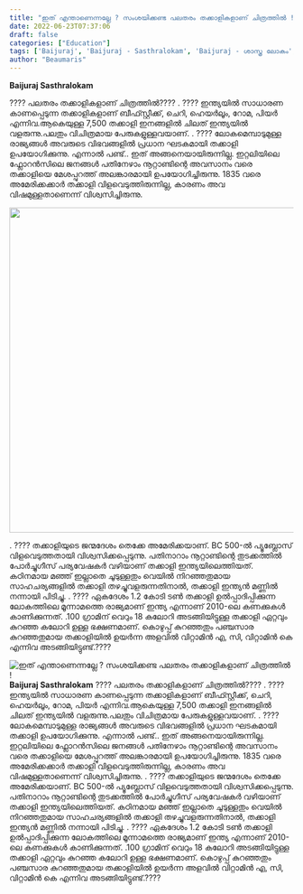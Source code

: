 ```yaml
---
title: "ഇത് എന്താണെന്നല്ലേ ? സംശയിക്കണ്ട പലതരം തക്കാളികളാണ് ചിത്രത്തിൽ !"
date: 2022-06-23T07:37:06
draft: false
categories: ["Education"]
tags: ['Baijuraj', 'Baijuraj - Sasthralokam', 'Baijuraj - ശാസ്ത്ര ലോകം', 'Fruits', 'tomato']
author: "Beaumaris"
---
```


<strong>Baijuraj Sasthralokam</strong>

???? പലതരം തക്കാളികളാണ് ചിത്രത്തിൽ????
.
???? ഇന്ത്യയിൽ സാധാരണ കാണപ്പെടുന്ന തക്കാളികളാണ് ബീഫ്സ്റ്റീക്ക്, ചെറി, ഹെയർലൂം, റോമ, പിയർ എന്നിവ.ആകെയുള്ള 7,500 തക്കാളി ഇനങ്ങളിൽ ചിലത് ഇന്ത്യയിൽ വളരുന്നു.പലതും വിചിത്രമായ പേരുകളുള്ളവയാണ്.
.
???? ലോകമെമ്പാടുമുള്ള രാജ്യങ്ങൾ അവരുടെ വിഭവങ്ങളിൽ പ്രധാന ഘടകമായി തക്കാളി ഉപയോഗിക്കുന്നു.
എന്നാൽ പണ്ട്.. ഇത് അങ്ങനെയായിരുന്നില്ല. ഇറ്റലിയിലെ ഫ്ലോറൻസിലെ ജനങ്ങൾ പതിനേഴാം നൂറ്റാണ്ടിന്റെ അവസാനം വരെ തക്കാളിയെ മേശപ്പുറത്ത് അലങ്കാരമായി ഉപയോഗിച്ചിരുന്നു. 1835 വരെ അമേരിക്കക്കാർ തക്കാളി വിളവെടുത്തിരുന്നില്ല, കാരണം അവ വിഷമുള്ളതാണെന്ന് വിശ്വസിച്ചിരുന്നു.

<img class="wp-image-340362 aligncenter" src="https://cdn.boolokam.com/articles/2022/06/2r222rrrr-scaled.jpg" alt="" width="863" height="576" />

.
???? തക്കാളിയുടെ ജന്മദേശം തെക്കേ അമേരിക്കയാണ്. BC 500-ൽ പ്യൂബ്ലോസ് വിളവെടുത്തതായി വിശ്വസിക്കപ്പെടുന്നു. പതിനാറാം നൂറ്റാണ്ടിന്റെ തുടക്കത്തിൽ പോർച്ചുഗീസ് പര്യവേഷകർ വഴിയാണ് തക്കാളി ഇന്ത്യയിലെത്തിയത്. കഠിനമായ മഞ്ഞ് ഇല്ലാതെ ചൂടുള്ളതും വെയിൽ നിറഞ്ഞതുമായ സാഹചര്യങ്ങളിൽ തക്കാളി തഴച്ചുവളരുന്നതിനാൽ, തക്കാളി ഇന്ത്യൻ മണ്ണിൽ നന്നായി പിടിച്ചു.
.
???? ഏകദേശം 1.2 കോടി ടൺ തക്കാളി ഉൽപ്പാദിപ്പിക്കുന്ന ലോകത്തിലെ മൂന്നാമത്തെ രാജ്യമാണ് ഇന്ത്യ എന്നാണ് 2010-ലെ കണക്കുകൾ കാണിക്കുന്നത്.
.100 ഗ്രാമിന് വെറും 18 കലോറി അടങ്ങിയിട്ടുള്ള തക്കാളി ഏറ്റവും കുറഞ്ഞ കലോറി ഉള്ള ഭക്ഷണമാണ്. കൊഴുപ്പ് കുറഞ്ഞതും പഞ്ചസാര കുറഞ്ഞതുമായ തക്കാളിയിൽ ഉയർന്ന അളവിൽ വിറ്റാമിൻ എ, സി, വിറ്റാമിൻ കെ എന്നിവ അടങ്ങിയിട്ടുണ്ട്.????


![ഇത് എന്താണെന്നല്ലേ ? സംശയിക്കണ്ട പലതരം തക്കാളികളാണ് ചിത്രത്തിൽ !](https://cdn.boolokam.com/articles/2022/06/2r222rrrr-scaled.jpg)**Baijuraj Sasthralokam** ???? പലതരം തക്കാളികളാണ് ചിത്രത്തിൽ???? . ???? ഇന്ത്യയിൽ സാധാരണ കാണപ്പെടുന്ന തക്കാളികളാണ് ബീഫ്സ്റ്റീക്ക്, ചെറി, ഹെയർലൂം, റോമ, പിയർ എന്നിവ.ആകെയുള്ള 7,500 തക്കാളി ഇനങ്ങളിൽ ചിലത് ഇന്ത്യയിൽ വളരുന്നു.പലതും വിചിത്രമായ പേരുകളുള്ളവയാണ്. . ???? ലോകമെമ്പാടുമുള്ള രാജ്യങ്ങൾ അവരുടെ വിഭവങ്ങളിൽ പ്രധാന ഘടകമായി തക്കാളി ഉപയോഗിക്കുന്നു. എന്നാൽ പണ്ട്.. ഇത് അങ്ങനെയായിരുന്നില്ല. ഇറ്റലിയിലെ ഫ്ലോറൻസിലെ ജനങ്ങൾ പതിനേഴാം നൂറ്റാണ്ടിന്റെ അവസാനം വരെ തക്കാളിയെ മേശപ്പുറത്ത് അലങ്കാരമായി ഉപയോഗിച്ചിരുന്നു. 1835 വരെ അമേരിക്കക്കാർ തക്കാളി വിളവെടുത്തിരുന്നില്ല, കാരണം അവ വിഷമുള്ളതാണെന്ന് വിശ്വസിച്ചിരുന്നു. . ???? തക്കാളിയുടെ ജന്മദേശം തെക്കേ അമേരിക്കയാണ്. BC 500-ൽ പ്യൂബ്ലോസ് വിളവെടുത്തതായി വിശ്വസിക്കപ്പെടുന്നു. പതിനാറാം നൂറ്റാണ്ടിന്റെ തുടക്കത്തിൽ പോർച്ചുഗീസ് പര്യവേഷകർ വഴിയാണ് തക്കാളി ഇന്ത്യയിലെത്തിയത്. കഠിനമായ മഞ്ഞ് ഇല്ലാതെ ചൂടുള്ളതും വെയിൽ നിറഞ്ഞതുമായ സാഹചര്യങ്ങളിൽ തക്കാളി തഴച്ചുവളരുന്നതിനാൽ, തക്കാളി ഇന്ത്യൻ മണ്ണിൽ നന്നായി പിടിച്ചു. . ???? ഏകദേശം 1.2 കോടി ടൺ തക്കാളി ഉൽപ്പാദിപ്പിക്കുന്ന ലോകത്തിലെ മൂന്നാമത്തെ രാജ്യമാണ് ഇന്ത്യ എന്നാണ് 2010-ലെ കണക്കുകൾ കാണിക്കുന്നത്. .100 ഗ്രാമിന് വെറും 18 കലോറി അടങ്ങിയിട്ടുള്ള തക്കാളി ഏറ്റവും കുറഞ്ഞ കലോറി ഉള്ള ഭക്ഷണമാണ്. കൊഴുപ്പ് കുറഞ്ഞതും പഞ്ചസാര കുറഞ്ഞതുമായ തക്കാളിയിൽ ഉയർന്ന അളവിൽ വിറ്റാമിൻ എ, സി, വിറ്റാമിൻ കെ എന്നിവ അടങ്ങിയിട്ടുണ്ട്.????

